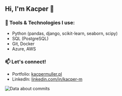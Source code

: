 ## Hi, I'm Kacper 👋

### 🔧 Tools & Technologies I use:
- Python (pandas, django, scikit-learn, seaborn, scipy)
- SQL (PostgreSQL)
- Git, Docker
- Azure, AWS

### 📫 Let's connect!
- Portfolio: [kacpermuller.pl](https://kacpermuller.pl)
- LinkedIn: [linkedin.com/in/kacper-m](https://www.linkedin.com/in/kacper-m/)

<picture>
  <source
    srcset="https://github-readme-stats.vercel.app/api/top-langs/?username=PLKplkPLK&size_weight=0.5&count_weight=0.5"
    media="(prefers-color-scheme: light), (prefers-color-scheme: no-preference)"
  />
  <source
    srcset="https://github-readme-stats.vercel.app/api/top-langs/?username=PLKplkPLK&size_weight=0.5&count_weight=0.5&theme=dracula"
    media="(prefers-color-scheme: dark)"
  />
  <img alt="Data about commits" src="https://github-readme-stats.vercel.app/api/top-langs/?username=PLKplkPLK&size_weight=0.5&count_weight=0.5" />
</picture>
